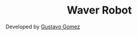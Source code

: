 <h1 align = "center">Waver Robot</h1>

Developed by [Gustavo Gomez](https://github.com/GGomezMorales)
